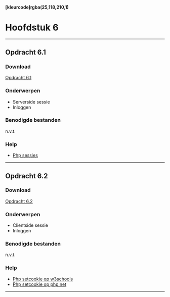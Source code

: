 #### [kleurcode]rgba(25,118,210,1)

# Hoofdstuk 6

---
## Opdracht 6.1

### Download

[Opdracht 6.1](https://elo.kw1c.nl/CMS/Studie/811%20ICT-Academie/811%20VakkenInhoud/%5BB.22%20PHP%5D%20PHP/25187%20%C2%A0%20Applicatie-%20en%20mediaontwikkelaar/Periode%2003/Productie/02.%20Opdrachten/Opdracht%206.1.pdf)

### Onderwerpen
- Serverside sessie
- Inloggen


### Benodigde bestanden

n.v.t.

### Help
- <a href="https://www.w3schools.com/php/php_sessions.asp" target="_blank">Php sessies</a>

---
## Opdracht 6.2

### Download

[Opdracht 6.2](https://elo.kw1c.nl/CMS/Studie/811%20ICT-Academie/811%20VakkenInhoud/%5BB.22%20PHP%5D%20PHP/25187%20%C2%A0%20Applicatie-%20en%20mediaontwikkelaar/Periode%2003/Productie/02.%20Opdrachten/Opdracht%206.2.pdf)

### Onderwerpen
- Clientside sessie
- Inloggen


### Benodigde bestanden

n.v.t.

### Help
- <a href="https://www.w3schools.com/php/func_http_setcookie.asp" target="_blank">Php setcookie op w3schools</a>
- <a href="http://php.net/manual/en/function.setcookie.php" target="_blank">Php setcookie op php.net</a>

---

